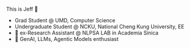 

This is Jeff 👋
- Grad Student @ UMD, Computer Science
- Undergraduate Student @ NCKU, National Cheng Kung University, EE
- 🔭 ex-Research Assistant @ NLPSA LAB in Academia Sinica 
- 🌱 GenAI, LLMs, Agentic Models enthusiast
